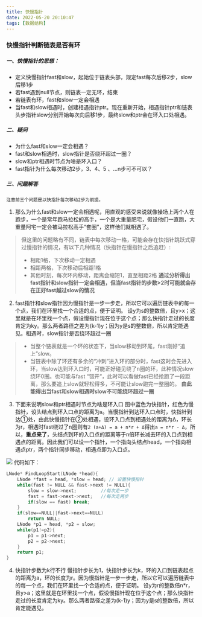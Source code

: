```yaml
---
title: 快慢指针
date: 2022-05-20 20:10:47
tags: [数据结构]
---
```


### 快慢指针判断链表是否有环

##### 一、快慢指针的思想：
- 定义快慢指针fast和slow，起始位于链表头部，规定fast每次后移2步，slow后移1步
- 若fast遇到null节点，则链表一定无环，结束
- 若链表有环，fast和slow一定会相遇
- 当fast和slow相遇时，创建相遇指针ptr。现在重新开始，相遇指针ptr和链表头步指针slow分别开始每次向后移1步，最终slow和ptr会在环入口处相遇。
##### 二、疑问
- 为什么fast和slow一定会相遇？
- fast和slow相遇时，slow指针是否绕环超过一圈？
- slow和ptr相遇时节点为啥是环入口？
- fast指针为什么每次移动2步，3、4、5 、…n步可不可以？
##### 三、问题解答
`注意前三个问题是以快指针每次移动2步为前提。`
1. 那么为什么fast和slow一定会相遇呢，用直观的感受来说就像操场上两个人在跑步，一个是常年跑马拉松的高手，一个是大重量肥宅，假设他们一直跑，大重量阿宅一定会被马拉松高手“套圈”，这样他们就相遇了。
> 但这里的问题略有不同，链表中每次移动一格，可能会存在快指针跳跃式穿过慢指针的情况，有以下几种情况（快指针在慢指针之后追赶）:
>- 相距1格，下次移动一定相遇
>- 相距两格，下次移动后相距1格
>- 其他时刻，每次环内移动，距离会缩短1，直至相距2格
> **通过分析得出fast指针和slow指针一定会相遇，但当fast指针的步数>2时可能就会存在正好fast越过slow的情况**
2. fast指针和slow指针因为慢指针是一步一步走，所以它可以遍历链表中的每一个点，我们在环里找一个合适的点，便于证明。
设y为s的整数倍，且y>x；这里就是在环里找一个点，假设慢指针现在位于这个点；那么快指针走过的长度肯定为ky。那么两者路径之差为(k-1)y；因为y是s的整数倍，所以肯定能遇见。相遇时，slow指针是否绕环超过一圈
> - 当整个链表就是一个环的状态下，当slow移动到环尾，fast刚好“追上”slow。
> - 当链表中除了环还有多余的“冲刺”进入环的部分时，fast这时会先进入环，当slow达到环入口时，可能正好碰见绕了n圈的环，此种情况slow绕环0圈。也可能与fast “错开“，此时可以看做fast已经抢跑了一段距离，那么要追上slow就轻松得多，不可能让slow跑完一整圈的。
> **由此能得出当fast和slow相遇时slow不可能绕环超过一圈**

3.  下面来说明slow和ptr相遇时节点为啥是环入口
图中蓝色为快指针，红色为慢指针，设头结点到环入口点的距离为`a`。当慢指针到达环入口点时，快指针到达①处，由此快慢指针在②处相遇，设环入口点到相遇处的距离为Δ，环长为r，相遇时fast绕过了n圈则有`2 (a+Δ) = a + n*r + Δ`得出`a = n*r - Δ`，所以，**重点来了**，头结点到环的入口点的距离等于n倍环长减去环的入口点到相遇点的距离。因此我们可以设一个指针，一个指向头结点head，一个指向相遇点ptr，两个指针同步移动，相遇点即为入口点。

![](./1.png)
代码如下：
```cpp
LNode* FindLoopStart(LNode *head){
	LNode *fast = head, *slow = head; // 设置快慢指针
	while(fast != NULL && fast->next != NULL){
		slow = slow->next;         //每次走一步
		fast = fast->next->next;   //每次走两步
		if(slow == fast) break;
	}
	if(slow==NULL||fast->next==NULL)
		return NULL;
	LNode *p1 = head, *p2 = slow;
	while(p1!=p2){
		p1 = p1->next;
		p2 = p2->next;
	}
	return p1;
}

```

4. 快指针步数为k行不行
慢指针步长为1，快指针步长为k，环的入口到链表起点的距离为a，环的长度为r。因为慢指针是一步一步走，所以它可以遍历链表中的每一个点，我们在环里找一个合适的点，便于证明。
设y为r的整数倍n*r，且y>a；这里就是在环里找一个点，假设慢指针现在位于这个点；那么快指针走过的长度肯定为ky。那么两者路径之差为(k-1)y；因为y是s的整数倍，所以肯定能遇见。
